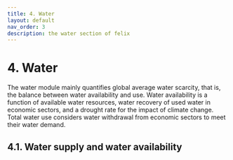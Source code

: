 ```yaml
---
title: 4. Water
layout: default
nav_order: 3
description: the water section of felix
---
```


# 4. Water
The water module mainly quantifies global average water scarcity, that is, the balance between water availability and use. Water availability is a function of available water resources, water recovery of used water in economic sectors, and a drought rate for the impact of climate change. Total water use considers water withdrawal from economic sectors to meet their water demand.

## 4.1. Water supply and water availability